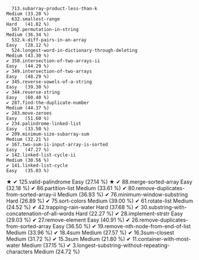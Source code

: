       713.subarray-product-less-than-k                                 Medium (33.20 %)
      632.smallest-range                                               Hard   (41.82 %)
      567.permutation-in-string                                        Medium (36.34 %)
      532.k-diff-pairs-in-an-array                                     Easy   (28.12 %)
      524.longest-word-in-dictionary-through-deleting                  Medium (43.30 %)
    ✔ 350.intersection-of-two-arrays-ii                                Easy   (44.29 %)
    ✔ 349.intersection-of-two-arrays                                   Easy   (48.29 %)
    ✔ 345.reverse-vowels-of-a-string                                   Easy   (39.30 %)
    ✔ 344.reverse-string                                               Easy   (60.40 %)
    ✔ 287.find-the-duplicate-number                                    Medium (44.37 %)
    ✔ 283.move-zeroes                                                  Easy   (51.60 %)
    ✔ 234.palindrome-linked-list                                       Easy   (33.50 %)
    ✔ 209.minimum-size-subarray-sum                                    Medium (32.21 %)
    ✔ 167.two-sum-ii-input-array-is-sorted                             Easy   (47.27 %)
    ✔ 142.linked-list-cycle-ii                                         Medium (30.56 %)
    ✔ 141.linked-list-cycle                                            Easy   (35.03 %)
★   ✔ 125.valid-palindrome                                             Easy   (27.14 %)
★   ✔  88.merge-sorted-array                                           Easy   (32.18 %)
    ✔  86.partition-list                                               Medium (33.61 %)
    ✔  80.remove-duplicates-from-sorted-array-ii                       Medium (36.93 %)
    ✔  76.minimum-window-substring                                     Hard   (26.89 %)
    ✔  75.sort-colors                                                  Medium (39.00 %)
    ✔  61.rotate-list                                                  Medium (24.52 %)
    ✔  42.trapping-rain-water                                          Hard   (37.68 %)
    ✔  30.substring-with-concatenation-of-all-words                    Hard   (22.27 %)
    ✔  28.implement-strstr                                             Easy   (29.03 %)
    ✔  27.remove-element                                               Easy   (40.91 %)
    ✔  26.remove-duplicates-from-sorted-array                          Easy   (36.50 %)
    ✔  19.remove-nth-node-from-end-of-list                             Medium (33.96 %)
    ✔  18.4sum                                                         Medium (27.57 %)
    ✔  16.3sum-closest                                                 Medium (31.72 %)
    ✔  15.3sum                                                         Medium (21.80 %)
    ✔  11.container-with-most-water                                    Medium (37.15 %)
    ✔   3.longest-substring-without-repeating-characters               Medium (24.72 %)
